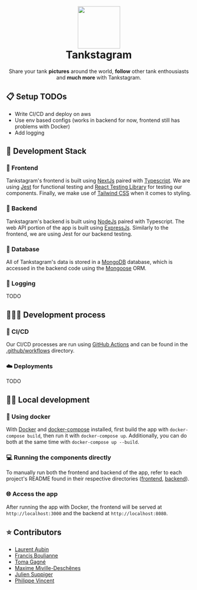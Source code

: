 <h1 align="center">
  <img src="https://raw.githubusercontent.com/laurentaubin/web2-temp/master/.github/images/Tankstagram-Logo.png" width="115px"/><br/>
  Tankstagram
</h1>
<p align="center">Share your tank <b>pictures</b> around the world, <b>follow</b> other tank enthousiasts and <b>much more</b> with Tankstagram.</p>

## 📋 Setup TODOs

- Write CI/CD and deploy on aws
- Use env based configs (works in backend for now, frontend still has problems with Docker)
- Add logging

## 🧰 Development Stack

### 🎨 Frontend

Tankstagram's frontend is built using [NextJs](https://nextjs.org/) paired with [Typescript](https://www.typescriptlang.org/). We are using [Jest](https://jestjs.io/) for functional testing and [React Testing Library](https://testing-library.com/docs/react-testing-library/intro/) for testing our components. Finally, we make use of [Tailwind CSS](https://tailwindcss.com/) when it comes to styling.

### 👾 Backend

Tankstagram's backend is built using [NodeJs](https://nodejs.org/en/) paired with Typescript. The web API portion of the app is built using [ExpressJs](https://expressjs.com/). Similarly to the frontend, we are using Jest for our backend testing.

### 💾 Database

All of Tankstagram's data is stored in a [MongoDB](https://www.mongodb.com/) database, which is accessed in the backend code using the [Mongoose](https://mongoosejs.com/) ORM.

### 📓 Logging

TODO

## 👨🏼‍💻 Development process

### 🔄 CI/CD

Our CI/CD processes are run using [GitHub Actions](https://github.com/features/actions) and can be found in the [.github/workflows](./.github/workflows) directory.

### ☁️ Deployments

TODO

## 👨‍🔬 Local development

### 🐳 Using docker

With [Docker](https://docs.docker.com/get-docker/) and [docker-compose](https://docs.docker.com/compose/install/) installed,
first build the app with `docker-compose build`, then run it with `docker-compose up`. Additionally, you can do both at the same time with `docker-compose up --build`.

### 💻 Running the components directly

To manually run both the frontend and backend of the app, refer to each project's README found in their respective directories ([frontend](frontend), [backend](backend)).

### 🌐 Access the app

After running the app with Docker, the frontend will be served at `http://localhost:3000` and the backend at `http://localhost:8080`.

## ⭐️ Contributors

- [Laurent Aubin](https://github.com/laurentaubin)
- [Francis Boulianne](https://github.com/francisboulianne)
- [Toma Gagné](https://github.com/tomagagne)
- [Maxime Miville-Deschênes]()
- [Julien Suppiger]()
- [Philippe Vincent](https://github.com/Philrobots)
